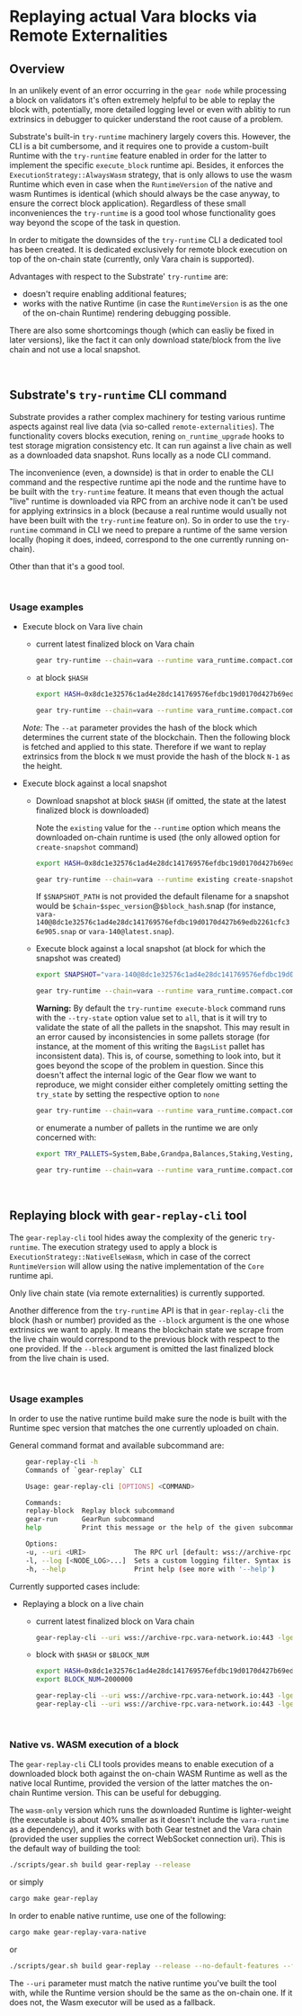 # Replaying actual Vara blocks via Remote Externalities

## Overview

In an unlikely event of an error occurring in the `gear node` while processing a block on validators it's often extremely helpful to be able to replay the block with, potentially, more detailed logging level or even with ablitiy to run extrinsics in debugger to quicker understand the root cause of a problem.

Substrate's built-in `try-runtime` machinery largely covers this. However, the CLI is a bit cumbersome, and it requires one to provide a custom-built Runtime with the `try-runtime` feature enabled in order for the latter to implement the specific `execute_block` runtime api. Besides, it enforces the `ExecutionStrategy::AlwaysWasm` strategy, that is only allows to use the wasm Runtime which even in case when the `RuntimeVersion` of the native and wasm Runtimes is identical (which should always be the case anyway, to ensure the correct block application).
Regardless of these small inconveniences the `try-runtime` is a good tool whose functionality goes way beyond the scope of the task in question.

In order to mitigate the downsides of the `try-runtime` CLI a dedicated tool has been created. It is dedicated exclusively for remote block execution on top of the on-chain state (currently, only Vara chain is supported).

Advantages with respect to the Substrate' `try-runtime` are:

- doesn't require enabling additional features;
- works with the native Runtime (in case the `RuntimeVersion` is as the one of the on-chain Runtime) rendering debugging possible.

There are also some shortcomings though (which can easliy be fixed in later versions), like the fact it can only download state/block from the live chain and not use a local snapshot.

<br/>

## Substrate's `try-runtime` CLI command

Substrate provides a rather complex machinery for testing various runtime aspects against real live data (via so-called `remote-externalities`).
The functionality covers blocks execution, rening `on_runtime_upgrade` hooks to test storage migration consistency etc.
It can run against a live chain as well as a downloaded data snapshot.
Runs locally as a node CLI command.

The inconvenience (even, a downside) is that in order to enable the CLI command and the respective runtime api the node and the runtime have to be built with the `try-runtime` feature. It means that even though the actual "live" runtime is downloaded via RPC from an archive node it can't be used for applying extrinsics in a block (because a real runtime would usually not have been built with the `try-runtime` feature on). So in order to use the `try-runtime` command in CLI we need to prepare a runtime of the same version locally (hoping it does, indeed, correspond to the one currently running on-chain).

Other than that it's a good tool.

<br/>

### Usage examples

- Execute block on Vara live chain

  - current latest finalized block on Vara chain

    ```bash
    gear try-runtime --chain=vara --runtime vara_runtime.compact.compressed.wasm execute-block live --uri wss://archive-rpc.vara-network.io:443
    ```

  - at block `$HASH`

    ```bash
    export HASH=0x8dc1e32576c1ad4e28dc141769576efdbc19d0170d427b69edb2261cfc36e905

    gear try-runtime --chain=vara --runtime vara_runtime.compact.compressed.wasm execute-block live --uri wss://archive-rpc.vara-network.io:443 --at "$HASH"
    ```

  _Note:_ The `--at` parameter provides the hash of the block which determines the current state of the blockchain. Then the following block is fetched and applied to this state. Therefore if we want to replay extrinsics from the block `N` we must provide the hash of the block `N-1` as the height.

- Execute block against a local snapshot

  - Download snapshot at block `$HASH` (if omitted, the state at the latest finalized block is downloaded)

    Note the `existing` value for the `--runtime` option which means the downloaded on-chain runtime is used (the only allowed option for `create-snapshot` command)

    ```bash
    export HASH=0x8dc1e32576c1ad4e28dc141769576efdbc19d0170d427b69edb2261cfc36e905

    gear try-runtime --chain=vara --runtime existing create-snapshot --uri wss://archive-rpc.vara-network.io:443 [--at "$HASH"] [$SNAPSHOT_PATH]
    ```

    If `$SNAPSHOT_PATH` is not provided the default filename for a snapshot would be `$chain`-`$spec_version`@`$block_hash`.snap (for instance, `vara-140@8dc1e32576c1ad4e28dc141769576efdbc19d0170d427b69edb2261cfc36e905.snap` or `vara-140@latest.snap`).

  - Execute block against a local snapshot (at block for which the snapshot was created)

    ```bash
    export SNAPSHOT="vara-140@8dc1e32576c1ad4e28dc141769576efdbc19d0170d427b69edb2261cfc36e905.snap"

    gear try-runtime --chain=vara --runtime vara_runtime.compact.compressed.wasm execute-block --block-ws-uri wss://archive-rpc.vara-network.io:443 snap --snapshot-path "$SNAPSHOT"
    ```

    <b>Warning:</b> By default the `try-runtime execute-block` command runs with the `--try-state` option value set to `all`, that is it will try to validate the state of all the pallets in the snapshot. This may result in an error caused by inconsistencies in some pallets storage (for instance, at the moment of this writing the `BagsList` pallet has inconsistent data). This is, of course, something to look into, but it goes beyond the scope of the problem in question.
    Since this doesn't affect the internal logic of the Gear flow we want to reproduce, we might consider either completely omitting setting the `try_state` by setting the respective option to `none`

    ```bash
    gear try-runtime --chain=vara --runtime vara_runtime.compact.compressed.wasm execute-block --try-state none live --uri wss://archive-rpc.vara-network.io:443
    ```

    or enumerate a number of pallets in the runtime we are only concerned with:

    ```bash
    export TRY_PALLETS=System,Babe,Grandpa,Balances,Staking,Vesting,Gear,GearGas,GearProgram,GearMessenger,GearScheduler,GearPayment,StakingRewards

    gear try-runtime --chain=vara --runtime vara_runtime.compact.compressed.wasm execute-block --try-state "$TRY_PALLETS" live --uri wss://archive-rpc.vara-network.io:443
    ```

<br/>

## Replaying block with `gear-replay-cli` tool

The `gear-replay-cli` tool hides away the complexity of the generic `try-runtime`. The execution strategy used to apply a block is `ExecutionStrategy::NativeElseWasm`, which in case of the correct `RuntimeVersion` will allow using the native implementation of the `Core` runtime api.

Only live chain state (via remote externalities) is currently supported.

Another difference from the `try-runtime` API is that in `gear-replay-cli` the block (hash or number) provided as the `--block` argument is the one whose extrinsics we want to apply. It means the blockchain state we scrape from the live chain would correspond to the previous block with respect to the one provided. If the `--block` argument is omitted the last finalized block from the live chain is used.

<br/>

### Usage examples

In order to use the native runtime build make sure the node is built with the Runtime spec version that matches the one currently uploaded on chain.

General command format and available subcommand are:

```bash
    gear-replay-cli -h
    Commands of `gear-replay` CLI

    Usage: gear-replay-cli [OPTIONS] <COMMAND>

    Commands:
    replay-block  Replay block subcommand
    gear-run      GearRun subcommand
    help          Print this message or the help of the given subcommand(s)

    Options:
    -u, --uri <URI>            The RPC url [default: wss://archive-rpc.vara-network.io:443]
    -l, --log [<NODE_LOG>...]  Sets a custom logging filter. Syntax is `<target>=<level>`, e.g. -lsync=debug
    -h, --help                 Print help (see more with '--help')
```

Currently supported cases include:

- Replaying a block on a live chain

  - current latest finalized block on Vara chain

    ```bash
    gear-replay-cli --uri wss://archive-rpc.vara-network.io:443 -lgear::runtime,pallet_gear,gear_common,pallet_gear_scheduler=debug replay-block
    ```

  - block with `$HASH` or `$BLOCK_NUM`

    ```bash
    export HASH=0x8dc1e32576c1ad4e28dc141769576efdbc19d0170d427b69edb2261cfc36e905
    export BLOCK_NUM=2000000

    gear-replay-cli --uri wss://archive-rpc.vara-network.io:443 -lgear::runtime,pallet_gear,gear_common=debug replay-block --block "$HASH"
    gear-replay-cli --uri wss://archive-rpc.vara-network.io:443 -lgear::runtime,pallet_gear,gear_common=debug replay-block --block "$BLOCK_NUM"
    ```

<br/>

### Native vs. WASM execution of a block

The `gear-replay-cli` CLI tools provides means to enable execution of a downloaded block both against the on-chain WASM Runtime as well as the native local Runtime, provided the version of the latter matches the on-chain Runtime version. This can be useful for debugging.

The `wasm-only` version which runs the downloaded Runtime is lighter-weight (the executable is about 40% smaller as it doesn't include the `vara-runtime` as a dependency), and it works with both Gear testnet and the Vara chain (provided the user supplies the correct WebSocket connection uri).
This is the default way of building the tool:

```bash
./scripts/gear.sh build gear-replay --release
```

or simply

```bash
cargo make gear-replay
```

In order to enable native runtime, use one of the following:

```bash
cargo make gear-replay-vara-native
```

or

```bash
./scripts/gear.sh build gear-replay --release --no-default-features --features=vara-native
```

The `--uri` parameter must match the native runtime you've built the tool with, while the Runtime version should be the same as the on-chain one. If it does not, the Wasm executor will be used as a fallback.
